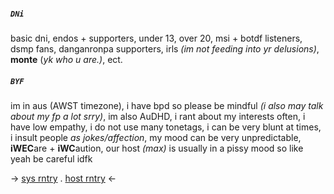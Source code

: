 ##### `DNi`
basic dni, endos + supporters, under 13, over 20, msi + botdf listeners, dsmp fans, danganronpa supporters, irls *(im not feeding into yr delusions)*, **monte** (*yk who u are.)*, ect.

##### `BYF`
im in aus (AWST timezone), i have bpd so please be mindful *(i also may talk about my fp a lot srry)*, im also AuDHD, i rant about my interests often, i have low empathy, i do not use many tonetags, i can be very blunt at times, i insult people *as jokes/affection*, my mood can be very unpredictable, **iWEC**are + **iWC**aution, our host *(max)* is usually in a pissy mood so like yeah be careful idfk

-> [sys rntry](https://rentry.co/W0UNDS) . [host rntry](https://rentry.co/badapdos) <-